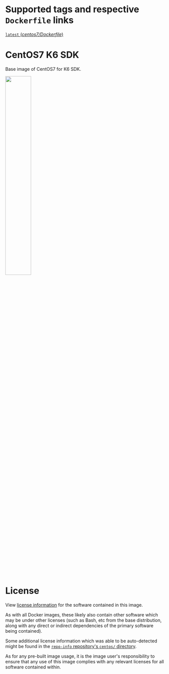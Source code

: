# Supported tags and respective `Dockerfile` links

[`latest` (*centos7/Dockerfile*)](https://github.com/koichi-murakami/k6sdk/blob/master/centos7/Dockerfile)

# CentOS7 K6 SDK

Base image of CentOS7 for K6 SDK.

<img src="https://wiki.centos.org/ArtWork/Brand/Logo?action=AttachFile&do=get&target=centos-logo-light.svg" width=40%>

# License

View [license information](https://www.centos.org/legal/) for the software contained in this image.

As with all Docker images, these likely also contain other software which may be under other licenses (such as Bash, etc from the base distribution, along with any direct or indirect dependencies of the primary software being contained).

Some additional license information which was able to be auto-detected might be found in the [`repo-info` repository's `centos/` directory](https://github.com/docker-library/repo-info/tree/master/repos/centos).

As for any pre-built image usage, it is the image user's responsibility to ensure that any use of this image complies with any relevant licenses for all software contained within.